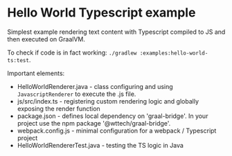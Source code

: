 # Hello World Typescript example

Simplest example rendering text content with Typescript compiled to JS and then executed on GraalVM.

To check if code is in fact working: `./gradlew :examples:hello-world-ts:test`.

Important elements:
* HelloWorldRenderer.java - class configuring and using `JavascriptRenderer` to execute the .js file.
* js/src/index.ts - registering custom rendering logic and globally exposing the render function
* package.json - defines local dependency on 'graal-bridge'. In your project use the npm package '@wttech/graal-bridge'.
* webpack.config.js - minimal configuration for a webpack / Typescript project 
* HelloWorldRendererTest.java - testing the TS logic in Java
